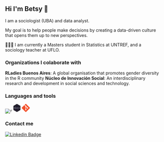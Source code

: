 ## Hi I'm Betsy 👋

I am a sociologist (UBA) and data analyst. 

My goal is to help people make decisions by creating a data-driven culture that opens them up to new perspectives.  

👩🏻‍🎓 I am currently a Masters student in Statistics at UNTREF, and a sociology teacher at UFLO.

### Organizations I colaborate with

**RLadies Buenos Aires**:  A global organisation that promotes gender diversity in the R community
**Núcleo de Innovación Social**: An interdisciplinary research and development in social sciences and technology.

### Languages and tools
<code><img height="27" src="https://upload.wikimedia.org/wikipedia/commons/thumb/1/1b/R_logo.svg/1200px-R_logo.svg.png" alt="r"></code>
<code><img height="27" src="https://raw.githubusercontent.com/rstudio/hex-stickers/master/PNG/tidyverse.png" alt="tidyverse"></code>
<code><img height="27" src="https://raw.githubusercontent.com/devicons/devicon/master/icons/git/git-original.svg" alt="git"></code>

### Contact me 
[![Linkedin Badge](https://img.shields.io/badge/LinkedIn-0077B5?style=for-the-badge&logo=linkedin&logoColor=white)](https://www.linkedin.com/in/betsabe1984/)
